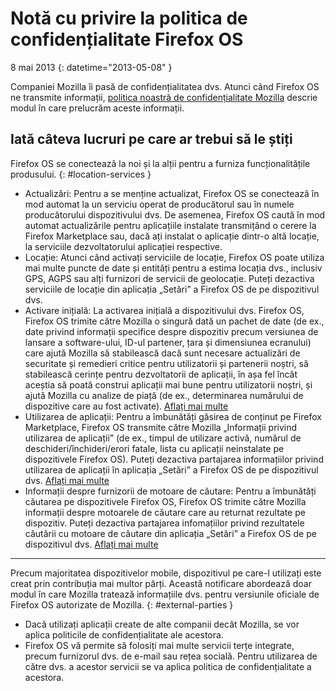 # Notă cu privire la politica de confidențialitate Firefox OS

8 mai 2013
{: datetime="2013-05-08" }

Companiei Mozilla îi pasă de confidențialitatea dvs. Atunci când Firefox OS ne transmite informații, [politica noastră de confidențialitate Mozilla](https://www.mozilla.org/privacy/) descrie modul în care prelucrăm aceste informații.

## Iată câteva lucruri pe care ar trebui să le știți

Firefox OS se conectează la noi și la alții pentru a furniza funcționalitățile produsului.
{: #location-services }

* Actualizări: Pentru a se menține actualizat, Firefox OS se conectează în mod automat la un serviciu operat de producătorul sau în numele producătorului dispozitivului dvs. De asemenea, Firefox OS caută în mod automat actualizările pentru aplicațiile instalate transmițând o cerere la Firefox Marketplace sau, dacă ați instalat o aplicație dintr-o altă locație, la serviciile dezvoltatorului aplicației respective.
* Locație: Atunci când activați serviciile de locație, Firefox OS poate utiliza mai multe puncte de date și entități pentru a estima locația dvs., inclusiv GPS, AGPS sau alți furnizori de servicii de geolocație. Puteți dezactiva serviciile de locație din aplicația „Setări” a Firefox OS de pe dispozitivul dvs.
* Activare inițială: La activarea inițială a dispozitivului dvs. Firefox OS, Firefox OS trimite către Mozilla o singură dată un pachet de date (de ex., date privind informații specifice despre dispozitiv precum versiunea de lansare a software-ului, ID-ul partener, țara și dimensiunea ecranului) care ajută Mozilla să stabilească dacă sunt necesare actualizări de securitate și remedieri critice pentru utilizatorii și partenerii noștri, să stabilească cerințe pentru dezvoltatorii de aplicații, în așa fel încât aceștia să poată construi aplicații mai bune pentru utilizatorii noștri, și ajută Mozilla cu analize de piață (de ex., determinarea numărului de dispozitive care au fost activate). [Aflați mai multe](https://wiki.mozilla.org/Firefox_OS/Metrics/activationping)
* Utilizarea de aplicații: Pentru a îmbunătăți găsirea de conținut pe Firefox Marketplace, Firefox OS transmite către Mozilla „Informații privind utilizarea de aplicații” (de ex., timpul de utilizare activă, numărul de deschideri/închideri/erori fatale, lista cu aplicații neinstalate pe dispozitivele Firefox OS). Puteți dezactiva partajarea informațiilor privind utilizarea de aplicații în aplicația „Setări” a Firefox OS de pe dispozitivul dvs. [Aflați mai multe](https://wiki.mozilla.org/FirefoxOS/Metrics/App_Usage)
* Informații despre furnizorii de motoare de căutare: Pentru a îmbunătăți căutarea pe dispozitivele Firefox OS, Firefox OS trimite către Mozilla informații despre motoarele de căutare care  au returnat rezultate pe dispozitiv. Puteți dezactiva partajarea infomațiilor privind rezultatele căutării cu motoare de căutare din aplicația „Setări” a Firefox OS de pe dispozitivul dvs. [Aflați mai multe](https://wiki.mozilla.org/FirefoxOS/Metrics/App_Usage)

---------------------------------------

Precum majoritatea dispozitivelor mobile, dispozitivul pe care-l utilizați este creat prin contribuția mai multor părți. Această notificare abordează doar modul în care Mozilla tratează informațiile dvs. pentru versiunile oficiale de Firefox OS autorizate de Mozilla.
{: #external-parties }

* Dacă utilizați aplicații create de alte companii decât Mozilla, se vor aplica politicile de confidențialitate ale acestora.
* Firefox OS vă permite să folosiți mai multe servicii terțe integrate, precum furnizorul dvs. de e-mail sau rețea socială. Pentru utilizarea de către dvs. a acestor servicii se va aplica politica de confidențialitate a acestora.
